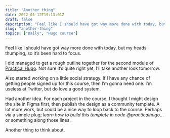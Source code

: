 ```yaml
---
title: "Another thing"
date: 2022-01-12T19:13:01Z
draft: false
description: "Feel like I should have got way more done with today, but my heads thumping, so it’s been hard to focus."
slug: "another-thing"
topics: ["Daily", "Hugo course"]
---
```



Feel like I should have got way more done with today, but my heads thumping, so it’s been hard to focus.

I did managed to get a rough outline together for the second module of [Practical Hugo](https://practicalhugo.com/). Not sure it’s quite right yet, I’ll take another look tomorrow.

Also started working on a little social strategy. If I have any chance of getting people signed up for this course, then I’m gonna need one. I’m useless at Twitter, but do love a good system.

Had another idea. For each project in the course, I thought I might design the site in Figma first, then publish the design as a community template. A lot more work, but could be a nice way to loop back to the course. Perhaps via a simple plug; *learn how to build this template in code @practicalhugo*... or something along those lines.

Another thing to think about.